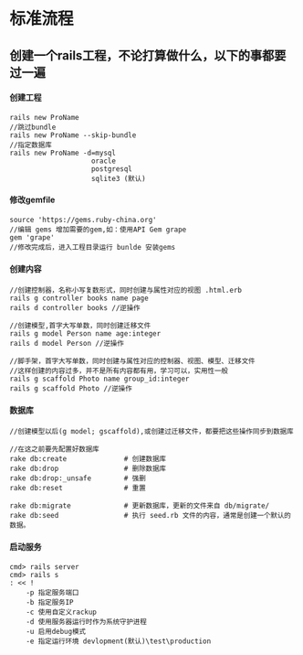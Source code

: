 # 标准流程

## 创建一个rails工程，不论打算做什么，以下的事都要过一遍

#### 创建工程 

	rails new ProName
	//跳过bundle
	rails new ProName --skip-bundle
	//指定数据库
	rails new ProName -d=mysql
						oracle 
						postgresql
						sqlite3	(默认)

#### 修改gemfile

	source 'https://gems.ruby-china.org'
	//编辑 gems 增加需要的gem,如：使用API Gem grape
	gem 'grape'
	//修改完成后，进入工程目录运行 bunlde 安装gems

#### 创建内容

	//创建控制器，名称小写复数形式，同时创建与属性对应的视图 .html.erb
	rails g controller books name page
	rails d controller books //逆操作

	//创建模型,首字大写单数，同时创建迁移文件
	rails g model Person name age:integer
	rails d model Person //逆操作

	//脚手架，首字大写单数，同时创建与属性对应的控制器、视图、模型、迁移文件
	//这样创建的内容过多，并不是所有内容都有用，学习可以，实用性一般
	rails g scaffold Photo name group_id:integer
	rails g scaffold Photo //逆操作

#### 数据库
	
	//创建模型以后(g model; gscaffold),或创建过迁移文件，都要把这些操作同步到数据库

	//在这之前要先配置好数据库
	rake db:create   			# 创建数据库
	rake db:drop     			# 删除数据库
	rake db:drop:_unsafe     	# 强删
	rake db:reset				# 重置
	
	rake db:migrate  			# 更新数据库，更新的文件来自 db/migrate/
	rake db:seed     			# 执行 seed.rb 文件的内容，通常是创建一个默认的数据。
	
#### 启动服务

	cmd> rails server
	cmd> rails s
	: << !
		-p 指定服务端口
		-b 指定服务IP
		-c 使用自定义rackup
		-d 使用服务器运行时作为系统守护进程
		-u 启用debug模式
		-e 指定运行环境 devlopment(默认)\test\production 